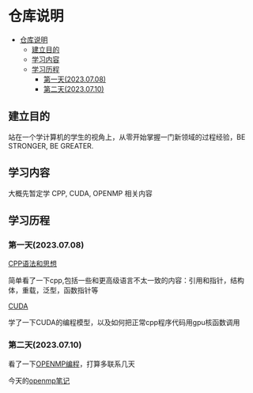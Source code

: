 # 仓库说明 
- [仓库说明](#仓库说明)
  - [建立目的](#建立目的)
  - [学习内容](#学习内容)
  - [学习历程](#学习历程)
    - [第一天(2023.07.08)](#第一天20230708)
    - [第二天(2023.07.10)](#第二天20230710)

## 建立目的
站在一个学计算机的学生的视角上，从零开始掌握一门新领域的过程经验，BE STRONGER, BE GREATER.

## 学习内容
大概先暂定学 CPP, CUDA, OPENMP 相关内容

## 学习历程
### 第一天(2023.07.08)

[CPP语法和思想](https://github.com/aub123/Stronger/tree/main/CPP/第一天)  

简单看了一下cpp,包括一些和更高级语言不太一致的内容：引用和指针，结构体，重载，泛型，函数指针等

[CUDA](https://github.com/aub123/Stronger/tree/main/CUDA/第一天)

学了一下CUDA的编程模型，以及如何把正常cpp程序代码用gpu核函数调用

### 第二天(2023.07.10)

看了一下[OPENMP编程](https://github.com/aub123/Stronger/tree/main/CPP/第二天)，打算多联系几天  

今天的[openmp笔记](https://github.com/aub123/Stronger/tree/main/NOTES/OPENMP/第二天.md)

